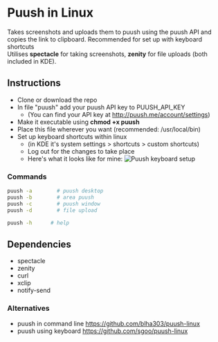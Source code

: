 Puush in Linux
=====================

Takes screenshots and uploads them to puush using the puush API and copies the link to clipboard. Recommended for set up with keyboard shortcuts
<br>Utilises __spectacle__ for taking screenshots, __zenity__ for file uploads (both included in KDE).

## Instructions
- Clone or download the repo
- In file "puush" add your puush API key to PUUSH_API_KEY
  - (You can find your API key at http://puush.me/account/settings)
- Make it executable using __chmod +x puush__
- Place this file wherever you want (recommended: /usr/local/bin)
- Set up keyboard shortcuts within linux
  - (in KDE it's system settings > shortcuts > custom shortcuts)
  - Log out for the changes to take place
  - Here's what it looks like for mine: ![Puush keyboard setup](https://puu.sh/rc2pe/9033c451ca.png)

### Commands
``` bash
puush -a		# puush desktop
puush -b		# area puush
puush -c		# puush window
puush -d		# file upload

puush -h  	  # help
```

## Dependencies
- spectacle
- zenity
- curl
- xclip
- notify-send


### Alternatives
- puush in command line https://github.com/blha303/puush-linux
- puush using keyboard https://github.com/sgoo/puush-linux
